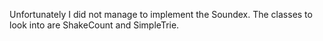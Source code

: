 Unfortunately I did not manage to implement the Soundex. The classes to look into are ShakeCount and SimpleTrie. 
